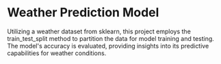 # Weather Prediction Model
Utilizing a weather dataset from sklearn, this project employs the train_test_split method to partition the data for model training and testing. The model's accuracy is evaluated, providing insights into its predictive capabilities for weather conditions.
